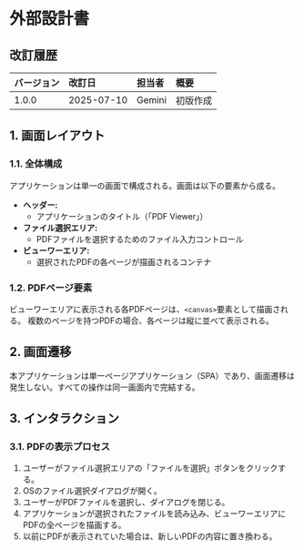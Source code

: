 # 外部設計書

## 改訂履歴

| バージョン | 改訂日     | 担当者 | 概要     |
| :--- | :--- | :--- | :--- |
| 1.0.0    | 2025-07-10 | Gemini | 初版作成 |

## 1. 画面レイアウト

### 1.1. 全体構成

アプリケーションは単一の画面で構成される。画面は以下の要素から成る。

- **ヘッダー:**
    - アプリケーションのタイトル（「PDF Viewer」）
- **ファイル選択エリア:**
    - PDFファイルを選択するためのファイル入力コントロール
- **ビューワーエリア:**
    - 選択されたPDFの各ページが描画されるコンテナ

### 1.2. PDFページ要素

ビューワーエリアに表示される各PDFページは、`<canvas>`要素として描画される。
複数のページを持つPDFの場合、各ページは縦に並べて表示される。

## 2. 画面遷移

本アプリケーションは単一ページアプリケーション（SPA）であり、画面遷移は発生しない。すべての操作は同一画面内で完結する。

## 3. インタラクション

### 3.1. PDFの表示プロセス

1.  ユーザーがファイル選択エリアの「ファイルを選択」ボタンをクリックする。
2.  OSのファイル選択ダイアログが開く。
3.  ユーザーがPDFファイルを選択し、ダイアログを閉じる。
4.  アプリケーションが選択されたファイルを読み込み、ビューワーエリアにPDFの全ページを描画する。
5.  以前にPDFが表示されていた場合は、新しいPDFの内容に置き換わる。
